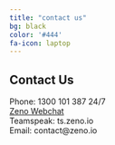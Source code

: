 ```yaml
---
title: "contact us"
bg: black
color: '#444'
fa-icon: laptop
---
```

<article class="main2 indent-top">
	<div class="indent-left indent-right">
		<div class="box-bg">
			<div class="indent0">
				<div class="wrapper">
					<h2>Contact Us</h2>
					<p class="p1">
					Phone: 1300 101 387 24/7 <br />
					<a href="http://webchat.zeno.io">Zeno Webchat</a> <br />
					Teamspeak: ts.zeno.io <br />
					Email: contact@zeno.io</p>
				</div>
			</div>
		</div>
	</div>
</article>